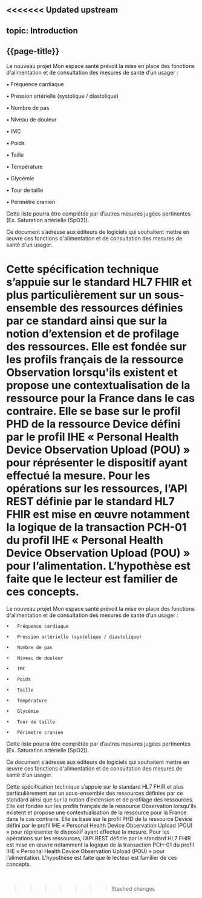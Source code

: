 <<<<<<< Updated upstream
---
topic: Introduction
---
## {{page-title}}


Le nouveau projet Mon espace santé prévoit la mise en place des fonctions d'alimentation et de consultation des mesures de santé d’un usager : 

•	Fréquence cardiaque

•	Pression artérielle (systolique / diastolique)

•	Nombre de pas

•	Niveau de douleur

•	IMC

•	Poids

•	Taille

•	Température

•	Glycémie

•	Tour de taille

•	Périmètre cranien


Cette liste pourra être complétée par d’autres mesures jugées pertinentes (Ex. Saturation artérielle (SpO2)).

Ce document s’adresse aux éditeurs de logiciels qui souhaitent mettre en œuvre ces fonctions d'alimentation et de consultation des mesures de santé d'un usager.

Cette spécification technique s’appuie sur le standard HL7 FHIR et plus particulièrement sur un sous-ensemble des ressources définies par ce standard ainsi que sur la notion d’extension et de profilage des ressources. Elle est fondée sur les profils français de la ressource Observation lorsqu'ils existent et propose une contextualisation de la ressource pour la France dans le cas contraire. Elle se base sur le profil PHD de la ressource Device défini par le profil IHE « Personal Health Device Observation Upload (POU) » pour réprésenter le dispositif ayant effectué la mesure. Pour les opérations sur les ressources, l’API REST définie par le standard HL7 FHIR est mise en œuvre notamment la logique de la transaction PCH-01 du profil IHE « Personal Health Device Observation Upload (POU) » pour l’alimentation.  L’hypothèse est faite que le lecteur est familier de ces concepts.
=======



Le nouveau projet Mon espace santé prévoit la mise en place des fonctions d'alimentation et de consultation des mesures de santé d’un usager : 

    •	Fréquence cardiaque

    •	Pression artérielle (systolique / diastolique)

    •	Nombre de pas

    •	Niveau de douleur

    •	IMC

    •	Poids

    •	Taille

    •	Température

    •	Glycémie

    •	Tour de taille

    •	Périmètre cranien


Cette liste pourra être complétée par d’autres mesures jugées pertinentes (Ex. Saturation artérielle (SpO2)).  

Ce document s’adresse aux éditeurs de logiciels qui souhaitent mettre en œuvre ces fonctions d'alimentation et de consultation des mesures de santé d'un usager.  

Cette spécification technique s’appuie sur le standard HL7 FHIR et plus particulièrement sur un sous-ensemble des ressources définies par ce standard ainsi que sur la notion d’extension et de profilage des ressources. Elle est fondée sur les profils français de la ressource Observation lorsqu'ils existent et propose une contextualisation de la ressource pour la France dans le cas contraire. Elle se base sur le profil PHD de la ressource Device défini par le profil IHE « Personal Health Device Observation Upload (POU) » pour réprésenter le dispositif ayant effectué la mesure. Pour les opérations sur les ressources, l’API REST définie par le standard HL7 FHIR est mise en œuvre notamment la logique de la transaction PCH-01 du profil IHE « Personal Health Device Observation Upload (POU) » pour l’alimentation.  L’hypothèse est faite que le lecteur est familier de ces concepts.  
&nbsp;  
&nbsp;
&nbsp;
&nbsp;
&nbsp;
>>>>>>> Stashed changes
